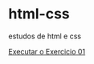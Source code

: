 # html-css
 estudos de html e css

<a href="https://victor-gsouza.github.io/html-css/exercicios/ex001/">Executar o Exercicio 01</a>